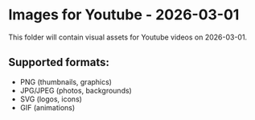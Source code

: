 # Images for Youtube - 2026-03-01

This folder will contain visual assets for Youtube videos on 2026-03-01.

## Supported formats:
- PNG (thumbnails, graphics)
- JPG/JPEG (photos, backgrounds)
- SVG (logos, icons)
- GIF (animations)
